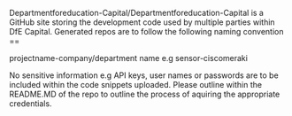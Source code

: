 
Departmentforeducation-Capital/Departmentforeducation-Capital is a GitHub site storing the development code used by multiple parties within DfE Capital.
Generated repos are to follow the following naming convention == 


projectname-company/department name
e.g sensor-ciscomeraki


No sensitive information e.g API keys, user names or passwords are to be included within the code snippets uploaded. Please outline within the README.MD of the repo to outline the process of aquiring the appropriate credentials.
